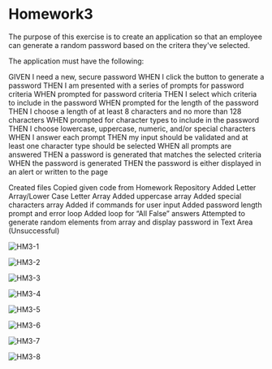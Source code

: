 # Homework3

The purpose of this exercise is to create an application so that an employee can generate a random password based on the critera they've selected. 

The application must have the following:

GIVEN I need a new, secure password
WHEN I click the button to generate a password
THEN I am presented with a series of prompts for password criteria
WHEN prompted for password criteria
THEN I select which criteria to include in the password
WHEN prompted for the length of the password
THEN I choose a length of at least 8 characters and no more than 128 characters
WHEN prompted for character types to include in the password
THEN I choose lowercase, uppercase, numeric, and/or special characters
WHEN I answer each prompt
THEN my input should be validated and at least one character type should be selected
WHEN all prompts are answered
THEN a password is generated that matches the selected criteria
WHEN the password is generated
THEN the password is either displayed in an alert or written to the page

<!-- Steps -->
Created files
Copied given code from Homework Repository
Added Letter Array/Lower Case Letter Array
Added uppercase array
Added special characters array
Added if commands for user input
Added password length prompt and error loop
Added loop for “All False” answers
Attempted to generate random elements from array and display password in Text Area (Unsuccessful)

<!-- Screenshots -->
![HM3-1](https://user-images.githubusercontent.com/66282427/101432570-18cacc80-38d7-11eb-924a-04c5398baa58.png)

![HM3-2](https://user-images.githubusercontent.com/66282427/101432575-1cf6ea00-38d7-11eb-8641-33559698ed9c.png)

![HM3-3](https://user-images.githubusercontent.com/66282427/101432582-208a7100-38d7-11eb-9a9d-9840c31240ac.png)

![HM3-4](https://user-images.githubusercontent.com/66282427/101432589-23856180-38d7-11eb-82a2-f7fad9c4d778.png)

![HM3-5](https://user-images.githubusercontent.com/66282427/101432602-2718e880-38d7-11eb-9615-87e086e3545b.png)

![HM3-6](https://user-images.githubusercontent.com/66282427/101432611-2aac6f80-38d7-11eb-8c2d-e4b1cc19e84c.png)

![HM3-7](https://user-images.githubusercontent.com/66282427/101432619-2e3ff680-38d7-11eb-8629-f19287eba06f.png)

![HM3-8](https://user-images.githubusercontent.com/66282427/101432630-339d4100-38d7-11eb-9535-e232023402aa.png)